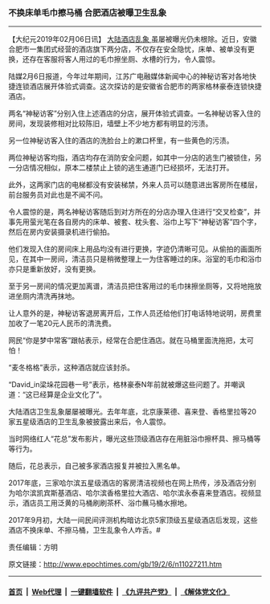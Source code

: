 ### 不换床单毛巾擦马桶 合肥酒店被曝卫生乱象
------------------------

<p>
 【大纪元2019年02月06日讯】
 <a href="http://www.epochtimes.com/gb/tag/%E5%A4%A7%E9%99%86%E9%85%92%E5%BA%97%E4%B9%B1%E8%B1%A1.html">
  大陆酒店乱象
 </a>
 虽屡被曝光仍未根除。近日，安徽合肥市一集团式经营的酒店旗下两分店，不仅存在安全隐忧，床单、被单没有更换，还存在客服将客人用过的毛巾擦坐厕、水槽的行为，令人震惊。
</p>
<p>
 陆媒2月6日报道，今年过年期间，江苏广电融媒体新闻中心的神秘访客对各地快捷连锁酒店展开体验式调查。这次探访的是安徽省合肥市的两家格林豪泰连锁快捷酒店。
</p>
<p>
 两名“神秘访客”分别入住上述酒店的分店，展开体验式调查。一名神秘访客入住的房间，发现装修相对比较陈旧，墙壁上不少地方都有明显的污渍。
</p>
<p>
 另一位神秘访客入住的酒店的洗脸台上的漱口杯里，有一些黄色的污渍。
</p>
<p>
 两位神秘访客均指，酒店均存在消防安全问题，如其中一分店的逃生门被锁住，另一分店情况相似，原本二楼禁止上锁的逃生通道门已经损坏，无法打开。
</p>
<p>
 此外，这两家门店的电梯都没有安装梯禁，外来人员可以随意进出客房所在楼层，前台服务员对此也是不闻不问。
</p>
<p>
 令人震惊的是，两名神秘访客随后到对方所在的分店办理入住进行“交叉检查”，并事先用萤光笔在各自房内的床单、被套、枕头套、浴巾上写下“神秘访客”四个字，然后在房内安装摄录机进行偷拍。
</p>
<p>
 他们发现入住的房间床上用品均没有进行更换，字迹仍清晰可见。从偷拍的画面所见，在其中一房间，清洁员只是稍微整理上一为住客睡过的床。浴室的毛巾和浴巾亦只是重新放好，没有更换。
</p>
<p>
 至于另一房间的情况更加离谱，清洁员把住客用过的毛巾抹擦坐厕等，又将地拖放进坐厕内清洗再抹地。
</p>
<p>
 让人意外的是，神秘访客退房离开后，工作人员还给他们打电话特地说明，房费里加收了一笔20元人民币的清洗费。
</p>
<p>
 网民“你是梦中常客”跟帖表示，经常在合肥住酒店。就在马桶里面洗拖把，太可怕！
</p>
<p>
 “麦冬格格”表示，这种酒店就应该封杀。
</p>
<p>
 “David_in梁垛花园巷一号”表示，格林豪泰N年前就被爆这些问题了。并嘲讽道：“这已经算是企业文化了”。
</p>
<p>
 大陆酒店卫生乱象屡屡被曝光。去年年底，北京康莱德、喜来登、香格里拉等20家五星级酒店的卫生乱象被披露出来后，令人震惊。
</p>
<p>
 当时网络红人“花总”发布影片，曝光这些顶级酒店存在用脏浴巾擦杯具、擦马桶等等行为。
</p>
<p>
 随后，花总表示，自己被多家酒店报复并被拉入黑名单。
</p>
<p>
 2017年底，三家哈尔滨五星级酒店的客房清洁视频也在网上热传，涉及酒店分别为哈尔滨凯宾斯基酒店、哈尔滨香格里拉大酒店、哈尔滨永泰喜来登酒店。视频显示，酒店员工用泛黄的马桶刷刷茶杯、浴巾蘸马桶水擦地。
</p>
<p>
 2017年9月初，大陆一间民间评测机构暗访北京5家顶级五星级酒店后发现，这些酒店不换床单、不擦马桶，卫生乱象令人咋舌。#
</p>
<p>
 责任编辑：方明
</p>

原文链接：http://www.epochtimes.com/gb/19/2/6/n11027211.htm


------------------------
#### [首页](https://github.com/gfw-breaker/banned-news/blob/master/README.md) &nbsp;|&nbsp; [Web代理](https://github.com/labour-camp/helloworld) &nbsp;|&nbsp; [一键翻墙软件](https://github.com/gfw-breaker/nogfw/blob/master/README.md) &nbsp;|&nbsp; [《九评共产党》](https://github.com/gfw-breaker/9ping.md/blob/master/README.md#九评之一评共产党是什么) &nbsp;|&nbsp; [《解体党文化》](https://github.com/gfw-breaker/jtdwh.md/blob/master/README.md#绪论)

